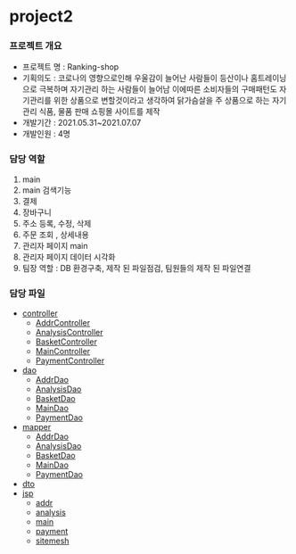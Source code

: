# project2

### 프로젝트 개요
* 프로젝트 명 : Ranking-shop
* 기획의도 : 코로나의 영향으로인해 우울감이 늘어난 사람들이 등산이나 홈트레이닝으로 극복하며 자기관리 하는 사람들이 늘어남 이에따른 소비자들의 구매패턴도 자기관리를 위한 상품으로 변할것이라고 생각하여 닭가슴살을 주 상품으로 하는 자기관리 식품, 물품 판매 쇼핑몰 사이트를 제작
* 개발기간 : 2021.05.31~2021.07.07 
* 개발인원 : 4명

### 담당 역할
1. main
2. main 검색기능
3. 결제
4. 장바구니
5. 주소 등록, 수정, 삭제
6. 주문 조회 , 상세내용
7. 관리자 페이지 main
8. 관리자 페이지 데이터 시각화
9. 팀장 역할 : DB 환경구축, 제작 된 파일점검, 팀원들의 제작 된 파일연결

### 담당 파일
* [controller](https://github.com/minseopshin/project2/tree/master/src/main/java/kr/co/project/controller)
  * [AddrController](https://github.com/minseopshin/project2/tree/master/src/main/java/kr/co/project/controller/AddrController.java)
  * [AnalysisController](https://github.com/minseopshin/project2/tree/master/src/main/java/kr/co/project/controller/AnalysisController.java)
  * [BasketController](https://github.com/minseopshin/project2/tree/master/src/main/java/kr/co/project/controller/BasketController.java)
  * [MainController](https://github.com/minseopshin/project2/tree/master/src/main/java/kr/co/project/controller/MainController.java)
  * [PaymentController](https://github.com/minseopshin/project2/tree/master/src/main/java/kr/co/project/controller/PaymentController.java)
* [dao](https://github.com/minseopshin/project2/tree/master/src/main/java/kr/co/project/dao)
  * [AddrDao](https://github.com/minseopshin/project2/tree/master/src/main/java/kr/co/project/dao/AddrDao.java)
  * [AnalysisDao](https://github.com/minseopshin/project2/tree/master/src/main/java/kr/co/project/dao/AnalysisDao.java)
  * [BasketDao](https://github.com/minseopshin/project2/tree/master/src/main/java/kr/co/project/dao/BasketDao.java)
  * [MainDao](https://github.com/minseopshin/project2/tree/master/src/main/java/kr/co/project/dao/MainDao.java)
  * [PaymentDao](https://github.com/minseopshin/project2/tree/master/src/main/java/kr/co/project/dao/PaymentDao.java)
* [mapper](https://github.com/minseopshin/project2/tree/master/src/main/java/kr/co/project/dao/mapper)
  * [AddrDao](https://github.com/minseopshin/project2/tree/master/src/main/java/kr/co/project/dao/mapper/AddrDao.xml)
  * [AnalysisDao](https://github.com/minseopshin/project2/tree/master/src/main/java/kr/co/project/dao/mapper/AnalysisDao.xml)
  * [BasketDao](https://github.com/minseopshin/project2/tree/master/src/main/java/kr/co/project/dao/mapper/BasketDao.xml)
  * [MainDao](https://github.com/minseopshin/project2/tree/master/src/main/java/kr/co/project/dao/mapper/MainDao.xml)
  * [PaymentDao](https://github.com/minseopshin/project2/tree/master/src/main/java/kr/co/project/dao/mapper/PaymentDao.xml)
* [dto](https://github.com/minseopshin/project2/tree/master/src/main/java/kr/co/project/dto)
* [jsp](https://github.com/minseopshin/project2/tree/master/src/main/webapp/WEB-INF/views)
  * [addr](https://github.com/minseopshin/project2/tree/master/src/main/webapp/WEB-INF/views/addr)
  * [analysis](https://github.com/minseopshin/project2/tree/master/src/main/webapp/WEB-INF/views/analysis)
  * [main](https://github.com/minseopshin/project2/tree/master/src/main/webapp/WEB-INF/views/main)
  * [payment](https://github.com/minseopshin/project2/tree/master/src/main/webapp/WEB-INF/views/payment)
  * [sitemesh](https://github.com/minseopshin/project2/tree/master/src/main/webapp/WEB-INF/views/sitemesh)
